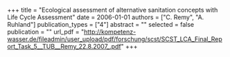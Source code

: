 +++
title = "Ecological assessment of alternative sanitation concepts with Life Cycle Assessment"
date = 2006-01-01
authors = ["C. Remy", "A. Ruhland"]
publication_types = ["4"]
abstract = ""
selected = false
publication = ""
url_pdf = "http://kompetenz-wasser.de/fileadmin/user_upload/pdf/forschung/scst/SCST_LCA_Final_Report_Task_5__TUB__Remy_22.8.2007_.pdf"
+++

